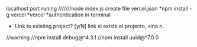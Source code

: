  localhost port runing ///////node index.js
create file vercel.json
*npm install -g vercel
*vercel
*authentication in terminal
* Link to existing project? [y/N] link si existe el projecto, sino n.

//warning 
//npm install debug@^4.3.1
//npm install uuid@^7.0.0
